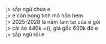 ;> sắp ngủ chưa e<br>
;> e còn nóng tính mõ hổn hem<br>
;> 2025-2028 là năm tam tai của e gòi<br>
;> cái áo 440k =)), giá gốc 600k đó e<br>
;> sắp ngủ ròi e
